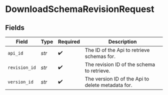 # DownloadSchemaRevisionRequest


## Fields

| Field                                             | Type                                              | Required                                          | Description                                       |
| ------------------------------------------------- | ------------------------------------------------- | ------------------------------------------------- | ------------------------------------------------- |
| `api_id`                                          | *str*                                             | :heavy_check_mark:                                | The ID of the Api to retrieve schemas for.        |
| `revision_id`                                     | *str*                                             | :heavy_check_mark:                                | The revision ID of the schema to retrieve.        |
| `version_id`                                      | *str*                                             | :heavy_check_mark:                                | The version ID of the Api to delete metadata for. |